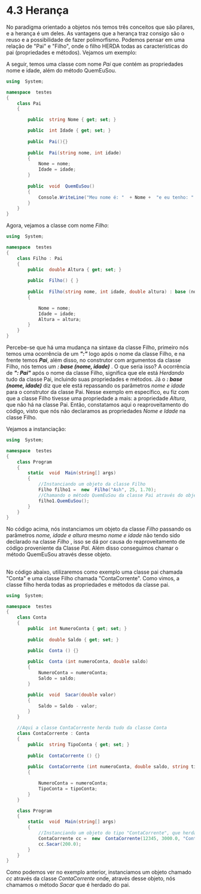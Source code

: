 # 4.3 Herança
No paradigma orientado a objetos nós temos três conceitos que são pilares, e a herança é um deles.  As vantagens que a herança traz consigo são o reuso e a possibilidade de fazer polimorfismo.
Podemos pensar em uma relação de "Pai" e "Filho", onde o filho HERDA todas as características do pai (propriedades e métodos). Vejamos um exemplo:

A seguir, temos uma classe  com nome *Pai* que contém as propriedades nome e idade, além do método QuemEuSou.

```cs
using  System;

namespace  testes
{
	class Pai
	{

		public  string Nome { get; set; }

		public  int Idade { get; set; }
		
		public  Pai(){}
		
		public  Pai(string nome, int idade)
		{
			Nome = nome;
			Idade = idade;
		}
		
		public  void  QuemEuSou()
		{
			Console.WriteLine("Meu nome é: "  + Nome +  "e eu tenho: "  + Idade +  "anos.");
		}
	}
}
```

Agora, vejamos a classe com nome *Filho*:

```cs
using  System;

namespace  testes
{
	class Filho : Pai
	{
		public  double Altura { get; set; }
		
		public  Filho() { }
		
		public  Filho(string nome, int idade, double altura) : base (nome, idade)
		{

			Nome = nome;
			Idade = idade;
			Altura = altura;
		}
	}
}
```

Percebe-se que há uma mudança na sintaxe da classe Filho, primeiro nós temos uma ocorrência de  um ***":"*** logo após o nome da classe Filho, e na frente temos ***Pai***, além disso, no construtor com argumentos da classe Filho, nós temos um ***: base (nome, idade)*** . O que seria isso?
A ocorrência de ***": Pai"*** após o nome da classe Filho, significa que ele está *Herdando* tudo da classe Pai,  incluindo suas propriedades e métodos. Já o ***: base (nome, idade)*** diz que ele está repassando os parâmetros *nome e idade* para o construtor da classe Pai. 
Nesse exemplo em específico, eu fiz com que a classe Filho tivesse uma propriedade a mais: a propriedade *Altura*, que 	não há na classe Pai. Então, constatamos aqui o reaproveitamento do código, visto que nós não declaramos as propriedades *Nome e Idade* na classe Filho.

Vejamos a instanciação:

```cs
using  System;

namespace  testes
{
	class Program
	{
		static  void  Main(string[] args)
		{
			//Instanciando um objeto da classe Filho
			Filho filho1 =  new  Filho("Ash", 25, 1.70);
			//Chamando o método QuemEuSou da classe Pai através do objeto da classe Filho
			filho1.QuemEuSou();
		}
	}
}
```

No código acima, nós instanciamos um objeto da classe *Filho* passando os parâmetros *nome, idade e altura* mesmo *nome e idade* não tendo sido declarado na classe *Filho* , isso se dá por causa do reaproveitamento de código proveniente da Classe *Pai*. Além disso conseguimos chamar o método QuemEuSou através desse objeto.

## 

No código abaixo, utilizaremos como exemplo uma classe pai chamada "Conta" e uma classe Filho chamada "ContaCorrente". Como vimos, a classe filho herda todas as propriedades e métodos da classe pai.

```cs
using  System;

namespace  testes
{
	class Conta
	{
		public  int NumeroConta { get; set; }
		
		public  double Saldo { get; set; }

		public  Conta () {}
		
		public  Conta (int numeroConta, double saldo)
		{
			NumeroConta = numeroConta;
			Saldo = saldo;
		}

		public  void  Sacar(double valor)
		{
			Saldo = Saldo - valor;
		}
	}

	//Aqui a classe ContaCorrente herda tudo da classe Conta
	class ContaCorrente : Conta
	{
		public  string TipoConta { get; set; }
		
		public  ContaCorrente () {}
		
		public  ContaCorrente (int numeroConta, double saldo, string tipoConta) : base(numeroConta, saldo)
		{

			NumeroConta = numeroConta;
			TipoConta = tipoConta;
		}
	}

	class Program
	{
		static  void  Main(string[] args)
		{
			//Instanciando um objeto do tipo "ContaCorrente", que herda do seu pai "Conta" as propriedades NumeroConta e Saldo, além do método saque
			ContaCorrente cc =  new  ContaCorrente(12345, 3000.0, "Conta Corrente");
			cc.Sacar(200.0);
		}
	}
}
```

Como podemos ver no exemplo anterior, instanciamos um objeto chamado *cc* através da classe *ContaCorrente*  onde, através desse objeto, nós chamamos o método *Sacar* que é herdado do pai.
